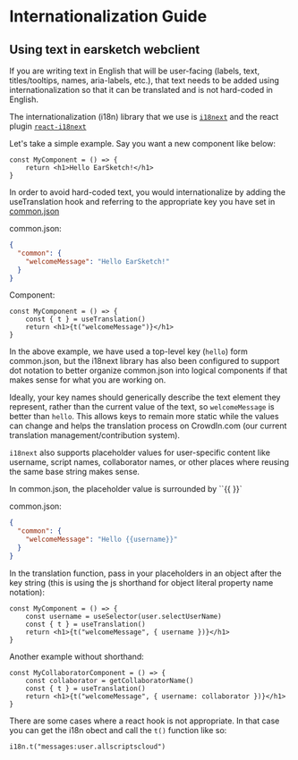# Internationalization Guide
## Using text in earsketch webclient

If you are writing text in English that will be user-facing (labels, text, titles/tooltips, names, aria-labels, etc.), that text needs to be added using internationalization so that it can be translated and is not hard-coded in English.

The internationalization (i18n) library that we use is [`i18next`](https://www.i18next.com) and the react plugin [`react-i18next`](https://react.i18next.com)

Let's take a simple example. Say you want a new component like below:

```tsx
const MyComponent = () => {
    return <h1>Hello EarSketch!</h1>
}
```

In order to avoid hard-coded text, you would internationalize by adding the useTranslation hook and referring to the appropriate key you have set in [common.json](../scripts/src/locales/en/common.json)

common.json:
```json
{
  "common": {
    "welcomeMessage": "Hello EarSketch!"
  }
}
```
Component:
```tsx
const MyComponent = () => {
    const { t } = useTranslation()
    return <h1>{t("welcomeMessage")}</h1>
}
```

In the above example, we have used a top-level key (`hello`) form common.json, but the i18next library has also been configured to support dot notation to better organize common.json into logical components if that makes sense for what you are working on. 

Ideally, your key names should generically describe the text element they represent, rather than the current value of the text, so `welcomeMessage` is better than `hello`. This allows keys to remain more static while the values can change and helps the translation process on CrowdIn.com (our current translation management/contribution system).

`i18next` also supports placeholder values for user-specific content like username, script names, collaborator names, or other places where reusing the same base string makes sense.

In common.json, the placeholder value is surrounded by ``{{ }}`

common.json:
```json
{
  "common": {
    "welcomeMessage": "Hello {{username}}"
  }
}
```
In the translation function, pass in your placeholders in an object after the key string (this is using the js shorthand for object literal property name notation):
```tsx
const MyComponent = () => {
    const username = useSelector(user.selectUserName)
    const { t } = useTranslation()
    return <h1>{t("welcomeMessage", { username })}</h1>
}
```
Another example without shorthand:
```tsx
const MyCollaboratorComponent = () => {
    const collaborator = getCollaboratorName()
    const { t } = useTranslation()
    return <h1>{t("welcomeMessage", { username: collaborator })}</h1>
}
```
There are some cases where a react hook is not appropriate. In that case you can get the i18n obect and call the `t()` function like so:
```tsx
i18n.t("messages:user.allscriptscloud")
```